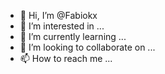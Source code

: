 - 👋 Hi, I’m @Fabiokx
- 👀 I’m interested in ...
- 🌱 I’m currently learning ...
- 💞️ I’m looking to collaborate on ...
- 📫 How to reach me ...

<!---
Fabiokx/Fabiokx is a ✨ special ✨ repository because its `README.md` (this file) appears on your GitHub profile.
You can click the Preview link to take a look at your changes.
--->
